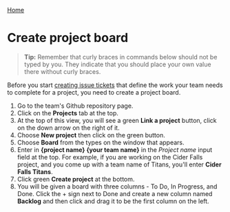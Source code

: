 [Home](./README.md)

# Create project board

> **Tip:** Remember that curly braces in commands below should not be typed by you. They indicate that you should place your own value there without curly braces.

Before you start [creating issue tickets](./TICKETS.md) that define the work your team needs to complete for a project, you need to create a project board.


1. Go to the team's Github repository page.
2. Click on the **Projects** tab at the top.
3. At the top of this view, you will see a green **Link a project** button, click on the down arrow on the right of it.
4. Choose **New project** then click on the green button.
5. Choose **Board** from the types on the window that appears.
6. Enter in **{project name} {your team name}** in the _Project name_ input field at the top. For example, if you are working on the Cider Falls project, and you come up with a team name of Titans, you'll enter **Cider Falls Titans**.
7. Click green **Create project** at the bottom.
8. You will be given a board with three columns - To Do, In Progress, and Done. Click the + sign next to Done and create a new column named **Backlog** and then click and drag it to be the first column on the left.